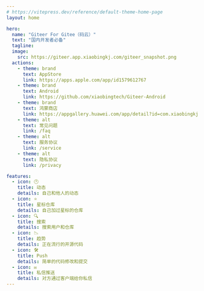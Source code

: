 ```yaml
---
# https://vitepress.dev/reference/default-theme-home-page
layout: home

hero:
  name: "Giteer For Gitee（码云）"
  text: "国内开发者必备"
  tagline:
  image:
    src: https://giteer.app.xiaobingkj.com/giteer_snapshot.png
  actions:
    - theme: brand
      text: AppStore
      link: https://apps.apple.com/app/id1579612767
    - theme: brand
      text: Android
      link: https://github.com/xiaobingtech/Giteer-Android
    - theme: brand
      text: 鸿蒙商店
      link: https://appgallery.huawei.com/app/detail?id=com.xiaobingkj.giteer&channelId=SHARE
    - theme: alt
      text: 常见问题
      link: /faq
    - theme: alt
      text: 服务协议
      link: /service
    - theme: alt
      text: 隐私协议
      link: /privacy

features:
  - icon: 🕛
    title: 动态
    details: 自己和他人的动态
  - icon: ⭐️
    title: 星标仓库
    details: 自己加过星标的仓库
  - icon: 🔍
    title: 搜索
    details: 搜索用户和仓库
  - icon: 📉
    title: 趋势
    details: 正在流行的开源代码
  - icon: 🛠
    title: Push
    details: 简单的代码修改和提交
  - icon: ✉️
    title: 私信推送
    details: 对方通过客户端给你私信
---
```

